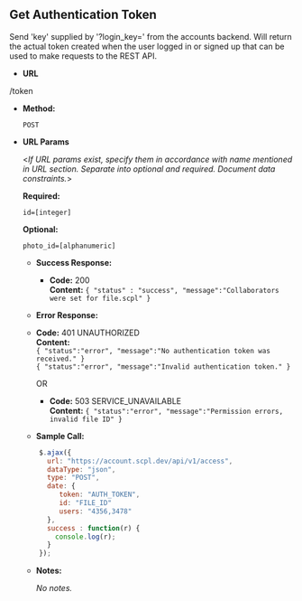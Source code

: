 **Get Authentication Token**
----
Send 'key' supplied by '?login_key=' from the accounts backend. Will return the actual token created when the user logged in or signed up that can be used to make requests to the REST API.

* **URL**

/token

* **Method:**

  `POST`

*  **URL Params**

   <_If URL params exist, specify them in accordance with name mentioned in URL section. Separate into optional and required. Document data constraints._>

   **Required:**

   `id=[integer]`

   **Optional:**

   `photo_id=[alphanumeric]`

   * **Success Response:**

     * **Code:** 200 <br />
       **Content:** `{ "status" : "success", "message":"Collaborators were set for file.scpl" }`

   * **Error Response:**

   * **Code:** 401 UNAUTHORIZED <br />
     **Content:**<br/>
     `{ "status":"error", "message":"No authentication token was received." }`<br/>
     `{ "status":"error", "message":"Invalid authentication token." }`

     OR

     * **Code:** 503 SERVICE_UNAVAILABLE <br />
       **Content:** `{ "status":"error", "message":"Permission errors, invalid file ID" }`

   * **Sample Call:**

   ```javascript
       $.ajax({
         url: "https://account.scpl.dev/api/v1/access",
         dataType: "json",
         type: "POST",
         date: {
            token: "AUTH_TOKEN",
            id: "FILE_ID"
            users: "4356,3478"
         },
         success : function(r) {
           console.log(r);
         }
       });
     ```

   * **Notes:**

     _No notes._
